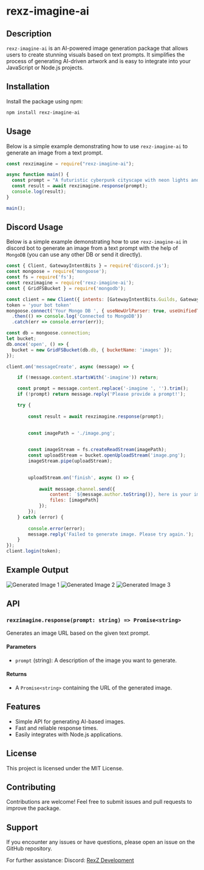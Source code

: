 # rexz-imagine-ai

## Description
`rexz-imagine-ai` is an AI-powered image generation package that allows users to create stunning visuals based on text prompts. It simplifies the process of generating AI-driven artwork and is easy to integrate into your JavaScript or Node.js projects.

## Installation
Install the package using npm:

```sh
npm install rexz-imagine-ai
```

## Usage
Below is a simple example demonstrating how to use `rexz-imagine-ai` to generate an image from a text prompt.

```javascript
const rexzimagine = require("rexz-imagine-ai");

async function main() {
  const prompt = "A futuristic cyberpunk cityscape with neon lights and flying cars.";
  const result = await rexzimagine.response(prompt);
  console.log(result);
}

main();
```

## Discord Usage
Below is a simple example demonstrating how to use `rexz-imagine-ai` in discord bot to generate an image from a text prompt with the help of `MongoDB` (you can use any other DB or send it directly).

```javascript
const { Client, GatewayIntentBits } = require('discord.js');
const mongoose = require('mongoose');
const fs = require('fs');
const rexzimagine = require('rexz-imagine-ai');
const { GridFSBucket } = require('mongodb');

const client = new Client({ intents: [GatewayIntentBits.Guilds, GatewayIntentBits.GuildMessages, GatewayIntentBits.MessageContent] });
token = 'your bot token'
mongoose.connect('Your Mongo DB ', { useNewUrlParser: true, useUnifiedTopology: true })
  .then(() => console.log('Connected to MongoDB'))
  .catch(err => console.error(err));

const db = mongoose.connection;
let bucket;
db.once('open', () => {
  bucket = new GridFSBucket(db.db, { bucketName: 'images' });
});

client.on('messageCreate', async (message) => {

    if (!message.content.startsWith('-imagine')) return;

    const prompt = message.content.replace('-imagine ', '').trim();
    if (!prompt) return message.reply('Please provide a prompt!');

    try {
     
        const result = await rexzimagine.response(prompt);

  
        const imagePath = './image.png';

     
        const imageStream = fs.createReadStream(imagePath);
        const uploadStream = bucket.openUploadStream('image.png');
        imageStream.pipe(uploadStream);

     
        uploadStream.on('finish', async () => {
          
            await message.channel.send({
                content: `${message.author.toString()}, here is your imagination:`,
                files: [imagePath]
            });
        });
    } catch (error) {
      
        console.error(error);
        message.reply('Failed to generate image. Please try again.');
    }
});
client.login(token); 
```

## Example Output
![Generated Image 1](https://github.com/ExE-Venom/rexz-imagine-ai/blob/main/cropped_image.png)
![Generated Image 2](https://github.com/ExE-Venom/rexz-imagine-ai/blob/main/cropped_image-1.png) 
![Generated Image 3](https://github.com/ExE-Venom/rexz-imagine-ai/blob/main/cropped_image-2.png) 

## API
### `rexzimagine.response(prompt: string) => Promise<string>`
Generates an image URL based on the given text prompt.

#### Parameters
- `prompt` (string): A description of the image you want to generate.

#### Returns
- A `Promise<string>` containing the URL of the generated image.

## Features
- Simple API for generating AI-based images.
- Fast and reliable response times.
- Easily integrates with Node.js applications.

## License
This project is licensed under the MIT License.

## Contributing
Contributions are welcome! Feel free to submit issues and pull requests to improve the package.

## Support
If you encounter any issues or have questions, please open an issue on the GitHub repository.

For further assistance:
Discord: [RexZ Development](https://discord.gg/AjH5wHWU4M)
